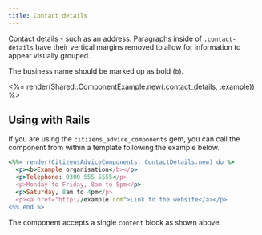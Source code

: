 ```yaml
---
title: Contact details
---
```


Contact details - such as an address. Paragraphs inside of `.contact-details` have their vertical margins removed to allow for information to appear visually grouped.

The business name should be marked up as bold (`b`).

<%= render(Shared::ComponentExample.new(:contact_details, :example)) %>

## Using with Rails

If you are using the `citizens_advice_components` gem, you can call the component from within a template following the example below.

```rb
<%%= render(CitizensAdviceComponents::ContactDetails.new) do %>
  <p><b>Example organisation</b></p>
  <p>Telephone: 0300 555 5555</p>
  <p>Monday to Friday, 8am to 5pm</p>
  <p>Saturday, 8am to 4pm</p>
  <p><a href="http://example.com">Link to the website</a></p>
<%% end %>
```

The component accepts a single `content` block as shown above.
